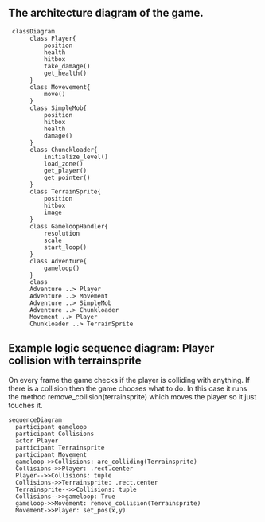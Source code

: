 ## The architecture diagram of the game.
```mermaid
 classDiagram
      class Player{
          position
          health
          hitbox
          take_damage()
          get_health()
      }
      class Movevement{
          move()
      }
      class SimpleMob{
          position
          hitbox
          health
          damage()
      }
      class Chunckloader{
          initialize_level()
          load_zone()
          get_player()
          get_pointer()
      }
      class TerrainSprite{
          position
          hitbox
          image
      }
      class GameloopHandler{
          resolution
          scale
          start_loop()
      }
      class Adventure{
          gameloop()
      }
      class 
      Adventure ..> Player
      Adventure ..> Movement
      Adventure ..> SimpleMob
      Adventure ..> Chunkloader
      Movement ..> Player
      Chunkloader ..> TerrainSprite
```

## Example logic sequence diagram: Player collision with terrainsprite
On every frame the game checks if the player is colliding with anything. If there is a collision then the game chooses what to do. In this case it runs the method remove_collision(terrainsprite) which moves the player so it just touches it.
```mermaid
sequenceDiagram
  participant gameloop
  participant Collisions
  actor Player
  participant Terrainsprite
  participant Movement
  gameloop->>Collisions: are_colliding(Terrainsprite)
  Collisions->>Player: .rect.center
  Player-->>Collisions: tuple
  Collisions->>Terrainsprite: .rect.center
  Terrainsprite-->>Collisions: tuple
  Collisions-->>gameloop: True
  gameloop->>Movement: remove_collision(Terrainsprite)
  Movement->>Player: set_pos(x,y)
```

